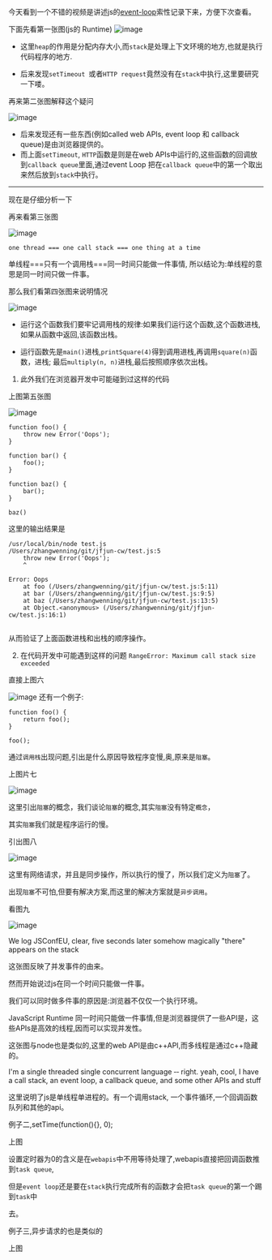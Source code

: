 今天看到一个不错的视频是讲述js的[event-loop](https://2014.jsconf.eu/speakers/philip-roberts-what-the-heck-is-the-event-loop-anyway.html)索性记录下来，方便下次查看。
 
 下面先看第一张图(js的 Runtime)
  ![image](https://github.com/WenNingZhang/learnNode/blob/master/jsconf/event_Loop/screenshot.png)
 
- 这里`heap`的作用是分配内存大小,而`stack`是处理上下文环境的地方,也就是执行代码程序的地方.
 
- 后来发现`setTimeout `或者`HTTP request`竟然没有在`stack`中执行,这里要研究一下喽。
 
 再来第二张图解释这个疑问

  ![image](https://github.com/WenNingZhang/learnNode/blob/master/jsconf/event_Loop/screenshot%202.png)
- 后来发现还有一些东西(例如called web APIs, event loop 和 callback queue)是由浏览器提供的。
- 而上面`setTimeout`, `HTTP`函数是则是在web APIs中运行的,这些函数的回调放到`callback queue`里面,通过event Loop 把在`callback queue`中的第一个取出来然后放到`stack`中执行。

---
现在是仔细分析一下

再来看第三张图 

![image](https://github.com/WenNingZhang/learnNode/blob/master/jsconf/event_Loop/screenshot%203.png)

`one thread === one call stack === one thing at a time`

单线程===只有一个调用栈===同一时间只能做一件事情,
所以结论为:单线程的意思是同一时间只做一件事。

那么我们看第四张图来说明情况

![image](https://github.com/WenNingZhang/learnNode/blob/master/jsconf/event_Loop/screenshot%204.png)

- 运行这个函数我们要牢记调用栈的规律:如果我们运行这个函数,这个函数进栈,
如果从函数中返回,该函数出栈。

- 运行函数先是`main()`进栈,`printSquare(4)`得到调用进栈,再调用`square(n)`函数，进栈;
最后`multiply(n, n)`进栈,最后按照顺序依次出栈。

1. 此外我们在浏览器开发中可能碰到过这样的代码

上图第五张图

![image](https://github.com/WenNingZhang/learnNode/blob/master/jsconf/event_Loop/screenshot%205.png)


```
function foo() {
    throw new Error('Oops');
}

function bar() {
    foo();
}

function baz() {
    bar();
}

baz()

```
这里的输出结果是

```
/usr/local/bin/node test.js
/Users/zhangwenning/git/jfjun-cw/test.js:5
    throw new Error('Oops');
    ^

Error: Oops
    at foo (/Users/zhangwenning/git/jfjun-cw/test.js:5:11)
    at bar (/Users/zhangwenning/git/jfjun-cw/test.js:9:5)
    at baz (/Users/zhangwenning/git/jfjun-cw/test.js:13:5)
    at Object.<anonymous> (/Users/zhangwenning/git/jfjun-cw/test.js:16:1)
    
```
从而验证了上面函数进栈和出栈的顺序操作。

2. 在代码开发中可能遇到这样的问题 `RangeError: Maximum call stack size exceeded`

直接上图六

![image](https://github.com/WenNingZhang/learnNode/blob/master/jsconf/event_Loop/screenshot%206.png)
还有一个例子:

```
function foo() {
    return foo();
}

foo();
```

通过`调用栈`出现问题,引出是什么原因导致程序变慢,奥,原来是`阻塞`。

上图片七

![image](https://github.com/WenNingZhang/learnNode/blob/master/jsconf/event_Loop/screenshot%207.png)



这里引出`阻塞`的概念，我们谈论`阻塞`的概念,其实`阻塞`没有特定`概念`，

其实`阻塞`我们就是程序运行的慢。


引出图八

![image](https://github.com/WenNingZhang/learnNode/blob/master/jsconf/event_Loop/screenshot%208.png)

这里有网络请求，并且是同步操作，所以执行的慢了，所以我们定义为`阻塞`了。

出现`阻塞`不可怕,但要有解决方案,而这里的解决方案就是`异步调用`。

看图九

![image](https://github.com/WenNingZhang/learnNode/blob/master/jsconf/event_Loop/screenshot%2010.png)

We log JSConfEU, clear, five seconds later somehow magically "there" appears on the stack

这张图反映了并发事件的由来。

然而开始说过js在同一个时间只能做一件事。

我们可以同时做多件事的原因是:浏览器不仅仅一个执行环境。

JavaScript Runtime 同一时间只能做一件事情,但是浏览器提供了一些API是，这些APIs是高效的线程,因而可以实现并发性。

这张图与node也是类似的,这里的web API是由c++API,而多线程是通过c++隐藏的。
  
I'm a single threaded single concurrent language  ‑‑ right. yeah, cool, I have a call stack, an event loop, a callback queue, and some other APIs and stuff
  
这里说明了js是单线程单进程的。有一个调用stack, 一个事件循环,一个回调函数队列和其他的api。

例子二,setTime(function(){}, 0);

上图

设置定时器为0的含义是在`webapis`中不用等待处理了,webapis直接把回调函数推到`task queue`,

但是`event loop`还是要在`stack`执行完成所有的函数才会把`task queue`的第一个踢到`task`中

去。

例子三,异步请求的也是类似的

上图




